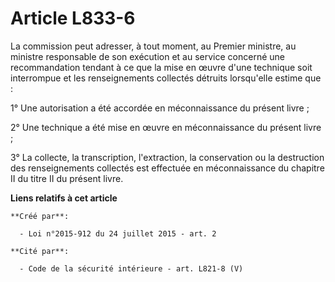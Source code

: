 # Article L833-6

La commission peut adresser, à tout moment, au Premier ministre, au ministre responsable de son exécution et au service
concerné une recommandation tendant à ce que la mise en œuvre d'une technique soit interrompue et les renseignements
collectés détruits lorsqu'elle estime que : 

1° Une autorisation a été accordée en méconnaissance du présent livre ; 

2° Une technique a été mise en œuvre en méconnaissance du présent livre ; 

3° La collecte, la transcription, l'extraction, la conservation ou la destruction des renseignements collectés est effectuée
en méconnaissance du chapitre II du titre II du présent livre.

**Liens relatifs à cet article**

	**Créé par**:

	  - Loi n°2015-912 du 24 juillet 2015 - art. 2

	**Cité par**:

	  - Code de la sécurité intérieure - art. L821-8 (V)
